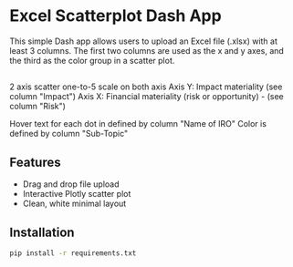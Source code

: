 # Excel Scatterplot Dash App

This simple Dash app allows users to upload an Excel file (.xlsx) with at least 3 columns.
The first two columns are used as the x and y axes, and the third as the color group in a scatter plot.

##
2 axis scatter
one-to-5 scale on both axis
Axis Y: Impact materiality (see column "Impact")
Axis X: Financial materiality (risk or opportunity)  -  (see column "Risk")

Hover text for each dot in defined by column "Name of IRO"
Color is defined by column "Sub-Topic"

## Features

- Drag and drop file upload
- Interactive Plotly scatter plot
- Clean, white minimal layout

## Installation

```bash
pip install -r requirements.txt